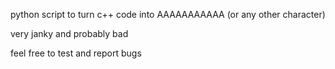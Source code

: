 python script to turn c++ code into AAAAAAAAAAA (or any other character)

very janky and probably bad

feel free to test and report bugs

